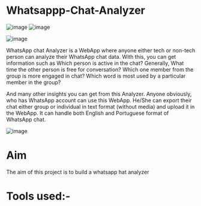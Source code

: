 # Whatsappp-Chat-Analyzer
![image](https://user-images.githubusercontent.com/88799249/155767768-2d42c645-641d-4e44-b4fa-b14442e4b836.png) ![image](https://user-images.githubusercontent.com/88799249/155767835-6d07a1a4-49b3-4aea-925b-5aa4dccb63ca.png)


![image](https://user-images.githubusercontent.com/88799249/155768987-31b1e291-a72d-40d6-bdb5-feef6a569bb8.png)


WhatsApp chat Analyzer is a WebApp where anyone either tech or non-tech person can analyze their WhatsApp chat data. With this, you can get information such as Which person is active in the chat? Generally, What time the other person is free for conversation? Which one member from the group is more engaged in chat? Which word is most used by a particular member in the group?

And many other insights you can get from this Analyzer. Anyone obviously, who has WhatsApp account can use this WebApp. He/She can export their chat either group or individual in text format (without media) and upload it in the WebApp. It can handle both English and Portuguese format of WhatsApp chat.

![image](https://user-images.githubusercontent.com/88799249/155003008-94c51424-167f-458a-b2af-3dd8288501e5.png)
# Aim
The aim of this project is to build a whatsapp hat analyzer
# Tools used:-
